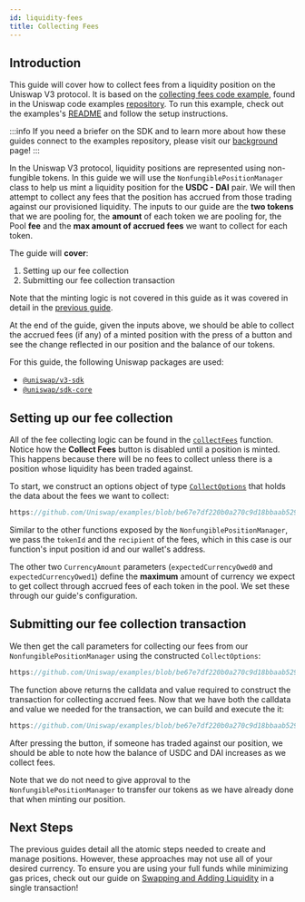 ```yaml
---
id: liquidity-fees
title: Collecting Fees
---
```


## Introduction

This guide will cover how to collect fees from a liquidity position on the Uniswap V3 protocol. It is based on the [collecting fees code example](https://github.com/Uniswap/examples/tree/main/v3-sdk/collecting-fees), found in the Uniswap code examples [repository](https://github.com/Uniswap/examples). To run this example, check out the examples's [README](https://github.com/Uniswap/examples/blob/main/v3-sdk/collecting-fees/README.md) and follow the setup instructions.

:::info
If you need a briefer on the SDK and to learn more about how these guides connect to the examples repository, please visit our [background](./01-background.md) page!
:::

In the Uniswap V3 protocol, liquidity positions are represented using non-fungible tokens. In this guide we will use the `NonfungiblePositionManager` class to help us mint a liquidity position for the  **USDC - DAI** pair. We will then attempt to collect any fees that the position has accrued from those trading against our provisioned liquidity. The inputs to our guide are the **two tokens** that we are pooling for, the **amount** of each token we are pooling for, the Pool **fee** and the **max amount of accrued fees** we want to collect for each token.

The guide will **cover**:

1. Setting up our fee collection
2. Submitting our fee collection transaction

Note that the minting logic is not covered in this guide as it was covered in detail in the [previous guide](./01-minting-position.md).

At the end of the guide, given the inputs above, we should be able to collect the accrued fees (if any) of a minted position with the press of a button and see the change reflected in our position and the balance of our tokens.

For this guide, the following Uniswap packages are used:

- [`@uniswap/v3-sdk`](https://www.npmjs.com/package/@uniswap/v3-sdk)
- [`@uniswap/sdk-core`](https://www.npmjs.com/package/@uniswap/sdk-core)

## Setting up our fee collection

All of the fee collecting logic can be found in the [`collectFees`](https://github.com/Uniswap/examples/blob/be67e7df220b0a270c9d18bbaab529e017213adf/v3-sdk/collecting-fees/src/example/Example.tsx#L24) function. Notice how the **Collect Fees** button is disabled until a position is minted. This happens because there will be no fees to collect unless there is a position whose liquidity has been traded against.

To start, we construct an options object of type  [`CollectOptions`](https://github.com/Uniswap/v3-sdk/blob/08a7c050cba00377843497030f502c05982b1c43/src/nonfungiblePositionManager.ts#L105) that holds the data about the fees we want to collect:

```typescript reference title="Constructing the CollectOptions" referenceLinkText="View on Github" customStyling
https://github.com/Uniswap/examples/blob/be67e7df220b0a270c9d18bbaab529e017213adf/v3-sdk/collecting-fees/src/example/Example.tsx#L31-L48
```

Similar to the other functions exposed by the `NonfungiblePositionManager`, we pass the `tokenId` and the `recipient` of the fees, which in this case is our function's input position id and our wallet's address.

The other two `CurrencyAmount` parameters (`expectedCurrencyOwed0` and `expectedCurrencyOwed1`) define the **maximum** amount of currency we expect to get collect through accrued fees of each token in the pool. We set these through our guide's configuration.

## Submitting our fee collection transaction

We then get the call parameters for collecting our fees from our `NonfungiblePositionManager` using the constructed `CollectOptions`:

```typescript reference title="Getting the calldata and value for the transaction" referenceLinkText="View on Github" customStyling
https://github.com/Uniswap/examples/blob/be67e7df220b0a270c9d18bbaab529e017213adf/v3-sdk/collecting-fees/src/example/Example.tsx#L51-L52
```

The function above returns the calldata and value required to construct the transaction for collecting accrued fees. Now that we have both the calldata and value we needed for the transaction, we can build and execute the it:

```typescript reference title="Building and submitting the transaction" referenceLinkText="View on Github" customStyling
https://github.com/Uniswap/examples/blob/be67e7df220b0a270c9d18bbaab529e017213adf/v3-sdk/collecting-fees/src/example/Example.tsx#L55-L64
```

After pressing the button, if someone has traded against our position, we should be able to note how the balance of USDC and DAI increases as we collect fees.

Note that we do not need to give approval to the `NonfungiblePositionManager` to transfer our tokens as we have already done that when minting our position.

## Next Steps

The previous guides detail all the atomic steps needed to create and manage positions. However, these approaches may not use all of your desired currency. To ensure you are using your full funds while minimizing gas prices, check out our guide on [Swapping and Adding Liquidity](./04-swap-and-add-liquidity.md) in a single transaction!
